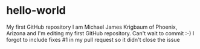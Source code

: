 # hello-world
My first GitHub repository
I am Michael James Krigbaum of Phoenix, Arizona and I'm editing my first GitHub repository.  Can't wait to commit :-)
I forgot to include fixes #1 in my pull request so it didn't close the issue
